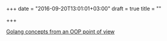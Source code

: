 +++
date = "2016-09-20T13:01:01+03:00"
draft = true
title = ""

+++

<p><a href="https://github.com/luciotato/golang-notes/blob/master/OOP.md">Golang concepts from an OOP point of view</a></p>

